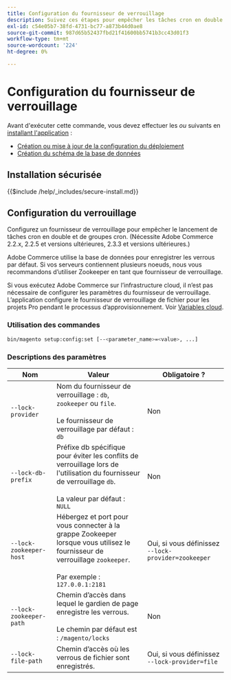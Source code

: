 ```yaml
---
title: Configuration du fournisseur de verrouillage
description: Suivez ces étapes pour empêcher les tâches cron en double et les groupes cron de s’exécuter sur votre déploiement Adobe Commerce.
exl-id: c54e05b7-38fd-4731-bc77-a873b44d0ae8
source-git-commit: 987d65b52437fbd21f41600bb5741b3cc43d01f3
workflow-type: tm+mt
source-wordcount: '224'
ht-degree: 0%

---
```


# Configuration du fournisseur de verrouillage

Avant d&#39;exécuter cette commande, vous devez effectuer les *ou* suivants en [installant l&#39;application](../advanced.md) :

* [Création ou mise à jour de la configuration du déploiement](deployment.md)
* [Création du schéma de la base de données](database.md)

## Installation sécurisée

{{$include /help/_includes/secure-install.md}}

## Configuration du verrouillage

Configurez un fournisseur de verrouillage pour empêcher le lancement de tâches cron en double et de groupes cron. (Nécessite Adobe Commerce 2.2.x, 2.2.5 et versions ultérieures, 2.3.3 et versions ultérieures.)

Adobe Commerce utilise la base de données pour enregistrer les verrous par défaut. Si vos serveurs contiennent plusieurs noeuds, nous vous recommandons d’utiliser Zookeeper en tant que fournisseur de verrouillage.

Si vous exécutez Adobe Commerce sur l’infrastructure cloud, il n’est pas nécessaire de configurer les paramètres du fournisseur de verrouillage. L’application configure le fournisseur de verrouillage de fichier pour les projets Pro pendant le processus d’approvisionnement. Voir [Variables cloud](https://experienceleague.adobe.com/en/docs/commerce-cloud-service/user-guide/configure/env/stage/variables-cloud).

### Utilisation des commandes

```bash
bin/magento setup:config:set [--<parameter_name>=<value>, ...]
```

### Descriptions des paramètres

| Nom | Valeur | Obligatoire ? |
|--- |--- |--- |
| `--lock-provider` | Nom du fournisseur de verrouillage : `db`, `zookeeper` ou `file`.<br><br>Le fournisseur de verrouillage par défaut : `db` | Non |
| `--lock-db-prefix` | Préfixe db spécifique pour éviter les conflits de verrouillage lors de l&#39;utilisation du fournisseur de verrouillage `db`.<br><br>La valeur par défaut : `NULL` | Non |
| `--lock-zookeeper-host` | Hébergez et port pour vous connecter à la grappe Zookeeper lorsque vous utilisez le fournisseur de verrouillage `zookeeper`.<br><br>Par exemple : `127.0.0.1:2181` | Oui, si vous définissez `--lock-provider=zookeeper` |
| `--lock-zookeeper-path` | Chemin d’accès dans lequel le gardien de page enregistre les verrous.<br><br>Le chemin par défaut est : `/magento/locks` | Non |
| `--lock-file-path` | Chemin d’accès où les verrous de fichier sont enregistrés. | Oui, si vous définissez `--lock-provider=file` |
